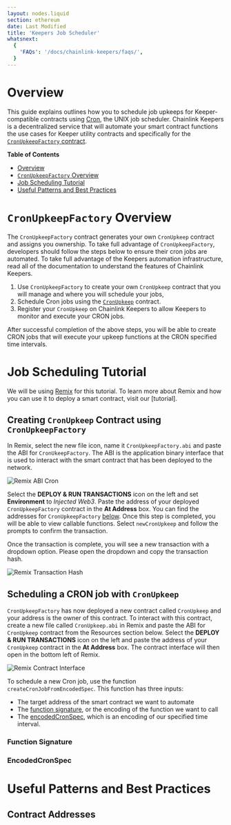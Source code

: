 ```yaml
---
layout: nodes.liquid
section: ethereum
date: Last Modified
title: 'Keepers Job Scheduler'
whatsnext:
  {
    'FAQs': '/docs/chainlink-keepers/faqs/',
  }
---
```


# Overview
This guide explains outlines how you to schedule job upkeeps for Keeper-compatible contracts using [Cron](https://docs.oracle.com/cd/E12058_01/doc/doc.1014/e12030/cron_expressions.htm), the UNIX job scheduler. Chainlink Keepers is a decentralized service that will automate your smart contract functions the use cases for Keeper utility contracts and specifically for the [`CronUpkeepFactory` contract](https://github.com/smartcontractkit/chainlink/blob/develop/contracts/src/v0.8/factories/CronUpkeepFactory.sol). 

**Table of Contents**

+ [Overview](#overview)
+ [`CronUpkeepFactory` Overview](#cronupkeepfactory-overview)
+ [Job Scheduling Tutorial](#job-scheduling-tutorial)
+ [Useful Patterns and Best Practices](#useful-patterns-and-best-practices)


# `CronUpkeepFactory` Overview

The `CronUpkeepFactory` contract generates your own `CronUpkeep` contract and assigns you ownership. To take full advantage of `CronUpkeepFactory`, developers should follow the steps below to ensure their cron jobs are automated. To take full advantage of the Keepers automation infrastructure, read all of the documentation to understand the features of Chainlink Keepers.

1. Use `CronUpkeepFactory` to create your own `CronUpkeep` contract that you will manage and where you will schedule your jobs, 
2. Schedule Cron jobs using the [`CronUpkeep`](https://github.com/smartcontractkit/chainlink/blob/6275f30a6c3cceea68cdbda603ef3e01e0faf0d8/contracts/src/v0.8/upkeeps/CronUpkeep.sol) contract.
3. Register your `CronUpkeep` on Chainlink Keepers to allow Keepers to monitor and execute your CRON jobs.

After successful completion of the above steps, you will be able to create CRON jobs that will execute your upkeep functions at the CRON specified time intervals. 

# Job Scheduling Tutorial

We will be using [Remix](https://remix.ethereum.org/) for this tutorial. To learn more about Remix and how you can use it to deploy a smart contract, visit our [tutorial].

## Creating `CronUpkeep` Contract using `CronUpkeepFactory`

In Remix, select the new file icon, name it `CronUpkeepFactory.abi` and paste the ABI for `CronUkeepFactory`. The ABI is the application binary interface that is used to interact with the smart contract that has been deployed to the network.

![Remix ABI Cron](/images/keepers/cron-1.png)

Select the **DEPLOY & RUN TRANSACTIONS** icon on the left and set **Environment** to *Injected Web3*. Paste the address of your deployed `CronUpkeepFactory` contract in the **At Address** box. You can find the addresses for `CronUpkeepFactory` [below](#contract-addresses). Once this step is completed, you will be able to view callable functions. Select `newCronUpkeep` and follow the prompts to confirm the transaction.

Once the transaction is complete, you will see a new transaction with a dropdown option. Please open the dropdown and copy the transaction hash.

![Remix Transaction Hash](/images/keepers/cron-2.png)

## Scheduling a CRON job with `CronUpkeep`

`CronUpkeepFactory` has now deployed a new contract called `CronUpkeep` and your address is the owner of this contract. To interact with this contract, create a new file called `CronUpkeep.abi` in Remix and paste the ABI for `CronUpkeep` contract from the Resources section below. Select the **DEPLOY & RUN TRANSACTIONS** icon on the left and paste the address of your `CronUpkeep` contract in the **At Address** box. The contract interface will then open in the bottom left of Remix.

![Remix Contract Interface](/images/keepers/cron-3.png)

To schedule a new Cron job, use the function `createCronJobFromEncodedSpec`. This function has three inputs: 

+ The target address of the smart contract we want to automate
+ The [function signature](#function-signature), or the encoding of the function we want to call 
+ The [encodedCronSpec](#encodedcronspec), which is an encoding of our specified time interval.

### Function Signature


### EncodedCronSpec

# Useful Patterns and Best Practices

## Contract Addresses
